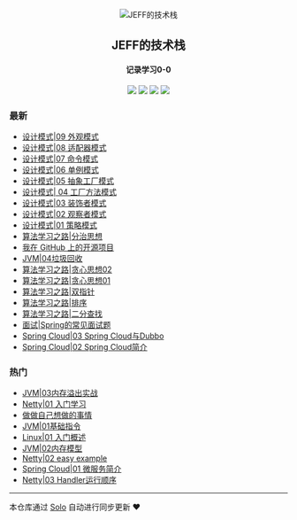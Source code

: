 <p align="center"><img alt="JEFF的技术栈" src="https://static.b3log.org/images/brand/solo-32.png"></p><h2 align="center">
JEFF的技术栈
</h2>

<h4 align="center">记录学习0-0</h4>
<p align="center"><a title="JEFF的技术栈" target="_blank" href="https://github.com/qq692310342/solo-blog"><img src="https://img.shields.io/github/last-commit/qq692310342/solo-blog.svg?style=flat-square&color=FF9900"></a>
<a title="GitHub repo size in bytes" target="_blank" href="https://github.com/qq692310342/solo-blog"><img src="https://img.shields.io/github/repo-size/qq692310342/solo-blog.svg?style=flat-square"></a>
<a title="Solo Version" target="_blank" href="https://github.com/b3log/solo/releases"><img src="https://img.shields.io/badge/solo-3.6.3-f1e05a.svg?style=flat-square&color=blueviolet"></a>
<a title="Hits" target="_blank" href="https://github.com/b3log/hits"><img src="https://hits.b3log.org/qq692310342/solo-blog.svg"></a></p>

### 最新

* [设计模式|09 外观模式](https://www.jeffcc.top/articles/2019/09/18/1568771606167.html)
* [设计模式|08 适配器模式](https://www.jeffcc.top/articles/2019/09/08/1567907351051.html)
* [设计模式|07 命令模式](https://www.jeffcc.top/articles/2019/09/07/1567829413897.html)
* [设计模式|06 单例模式](https://www.jeffcc.top/articles/2019/09/06/1567738560041.html)
* [设计模式|05 抽象工厂模式](https://www.jeffcc.top/articles/2019/09/05/1567648907241.html)
* [设计模式| 04 工厂方法模式](https://www.jeffcc.top/articles/2019/09/04/1567560108217.html)
* [设计模式|03 装饰者模式](https://www.jeffcc.top/articles/2019/09/02/1567405803580.html)
* [设计模式|02 观察者模式](https://www.jeffcc.top/articles/2019/09/02/1567399716453.html)
* [设计模式|01 策略模式](https://www.jeffcc.top/articles/2019/09/02/1567397697612.html)
* [算法学习之路|分治思想](https://www.jeffcc.top/articles/2019/08/28/1566983323158.html)
* [我在 GitHub 上的开源项目](https://www.jeffcc.top/my-github-repos)
* [JVM|04垃圾回收](https://www.jeffcc.top/articles/2019/08/17/1566014052669.html)
* [算法学习之路|贪心思想02](https://www.jeffcc.top/articles/2019/08/16/1565951249352.html)
* [算法学习之路|贪心思想01](https://www.jeffcc.top/articles/2019/08/16/1565951208612.html)
* [算法学习之路|双指针](https://www.jeffcc.top/articles/2019/08/16/1565951166979.html)
* [算法学习之路|排序](https://www.jeffcc.top/articles/2019/08/16/1565951126989.html)
* [算法学习之路|二分查找](https://www.jeffcc.top/articles/2019/08/16/1565951082180.html)
* [面试|Spring的常见面试题](https://www.jeffcc.top/articles/2019/08/16/1565951019015.html)
* [Spring Cloud|03 Spring Cloud与Dubbo](https://www.jeffcc.top/articles/2019/08/16/1565950970456.html)
* [Spring Cloud|02 Spring Cloud简介](https://www.jeffcc.top/articles/2019/08/16/1565950921079.html)

### 热门

* [JVM|03内存溢出实战](https://www.jeffcc.top/articles/2019/08/16/1565950758638.html)
* [Netty|01 入门学习](https://www.jeffcc.top/articles/2019/08/16/1565950376534.html)
* [做做自己想做的事情](https://www.jeffcc.top/articles/2019/08/16/1565950093205.html)
* [JVM|01基础指令](https://www.jeffcc.top/articles/2019/08/16/1565950606003.html)
* [Linux|01 入门概述](https://www.jeffcc.top/articles/2019/08/16/1565950819809.html)
* [JVM|02内存模型](https://www.jeffcc.top/articles/2019/08/16/1565950696850.html)
* [Netty|02 easy example](https://www.jeffcc.top/articles/2019/08/16/1565950444312.html)
* [Spring Cloud|01 微服务简介](https://www.jeffcc.top/articles/2019/08/16/1565950864026.html)
* [Netty|03 Handler运行顺序](https://www.jeffcc.top/articles/2019/08/16/1565950543098.html)



---

本仓库通过 [Solo](https://github.com/b3log/solo) 自动进行同步更新 ❤️ 